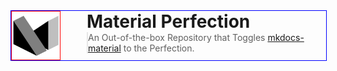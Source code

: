 <style>
 .container {
  display: flex;
  flex-wrap: wrap;
  width: 100%;     
  height: auto;
  align-items: flex-start;
  justify-content: flex-start;
  border: 1px solid blue;
 }

 .combined img {
  height: auto;
  width: 5.5em;
  max-height: 100%;
  max-width: calc(30% - 3em);    
  margin-right: 3em;
  object-fit: contain;
  border: 1px solid red;
 }

 .content {
  flex: 1;
 }

 @media screen and (min-width: 800px) {
  .combined img {
   max-width: none;
  }
 }

 .combined h1, blockquote {
  margin: 0;
  padding: 0;
 }
</style>

<div class="container combined">
  <img
    class="filtered"
    src="logo.png"
    alt="Material Perfection"
   />
  <div class="content">
    <h1>Material Perfection</h1>
    <blockquote>
    An Out-of-the-box Repository that Toggles <a href="https://github.com/squidfunk/mkdocs-material">mkdocs-material</a> to the Perfection.
  </blockquote>
  </div>
</div>

